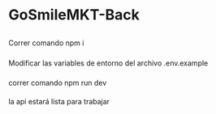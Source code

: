 # GoSmileMKT-Back

##
Correr comando npm i 
###
Modificar las variables de entorno del archivo .env.example

###
correr comando npm run dev

####
la api estará lista para trabajar
